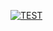 [![TEST](https://github.com/sitdoff/wallets/actions/workflows/tests.yml/badge.svg)](https://github.com/sitdoff/wallets/actions/workflows/tests.yml)
